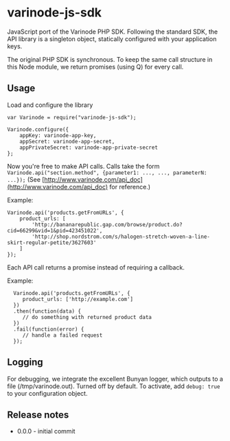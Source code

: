 varinode-js-sdk
===============

JavaScript port of the Varinode PHP SDK. Following the standard SDK, the API library is a singleton object, statically configured with your application keys.

The original PHP SDK is synchronous. To keep the same call structure in this Node module, we return promises (using Q) for every call.

Usage
-----

Load and configure the library 



	var Varinode = require("varinode-js-sdk");
	
	Varinode.configure({
    	appKey: varinode-app-key,
        appSecret: varinode-app-secret,
    	appPrivateSecret: varinode-app-private-secret
    };
    
Now you're free to make API calls. Calls take the form `Varinode.api("section.method", {parameter1: ..., ..., parameterN: ...});` (See [http://www.varinode.com/api_doc](http://www.varinode.com/api_doc) for reference.)
     
Example:

	Varinode.api('products.getFromURLs', {
    	product_urls: [
     		'http://bananarepublic.gap.com/browse/product.do?cid=66299&vid=1&pid=423451022',
            'http://shop.nordstrom.com/s/halogen-stretch-woven-a-line-skirt-regular-petite/3627603'
        ]
    });
     
Each API call returns a promise instead of requiring a callback.

Example:

      Varinode.api('products.getFromURLs', {
         product_urls: ['http://example.com']
      })
      .then(function(data) {
         // do something with returned product data
      })
      .fail(function(error) {
         // handle a failed request
      });
     

Logging
-------
For debugging, we integrate the excellent Bunyan logger, which outputs to a file (/tmp/varinode.out). Turned off by default. To activate, add `debug: true` to your configuration object.


Release notes
-----
 - 0.0.0 - initial commit
